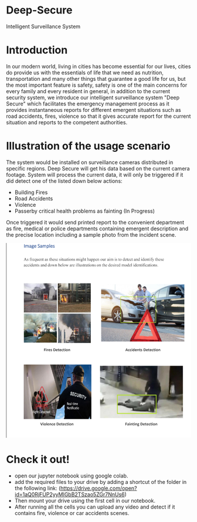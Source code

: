 # Deep-Secure
Intelligent Surveillance System

# Introduction 
In our modern world, living in cities has become essential for our lives, cities do provide
us with the essentials of life that we need as nutrition, transportation and many other
things that guarantee a good life for us, but the most important feature is safety, safety is
one of the main concerns for every family and every resident in general, in addition to
the current security system, we introduce our intelligent surveillance system "Deep
Secure" which facilitates the emergency management process as it provides
instantaneous reports for different emergent situations such as road accidents, fires,
violence so that it gives accurate report for the current situation and reports to the
competent authorities.

# Illustration of the usage scenario
The system would be installed on surveillance cameras distributed in specific regions.
Deep Secure will get his data based on the current camera footage.
System will process the current data, it will only be triggered if it did detect one of the
listed down below actions:
- Building Fires
- Road Accidents
- Violence
- Passerby critical health problems as fainting (In Progress)

Once triggered it would send printed report to the convenient department as fire,
medical or police departments containing emergent description and the precise
location including a sample photo from the incident scene.

![](https://github.com/khaledAIVR/Deep-Secure/blob/master/Examples.png)

# Check it out!
- open our jupyter notebook using google colab.
- add the required files to your drive by adding a shortcut of the folder in the following link:
(https://drive.google.com/open?id=1aQ0RjFUP2yyMIGbB2TSzao5ZGr7NnUs6)
- Then mount your drive using the first cell in our notebook.
- After running all the cells you can upload any video and detect if it contains fire, violence or car accidents scenes.



